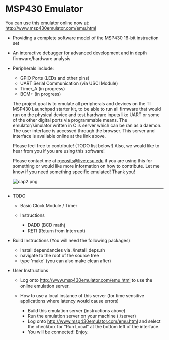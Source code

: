 MSP430 Emulator
===============

You can use this emulator online now at: http://www.msp430emulator.com/emu.html

- Providing a complete software model of the MSP430 16-bit instruction set
- An interactive debugger for advanced development and in depth firmware/hardware analysis
- Peripherals include:
  - GPIO Ports (LEDs and other pins)
  - UART Serial Communication (via USCI Module) 
  - Timer_A (in progress)
  - BCM+ (in progress)

  The project goal is to emulate all peripherals and devices on the TI MSP430 Launchpad starter kit, 
  to be able to run all firmware that would run on the physical device and test hardware inputs like UART or some of the other digital ports via programmable means. 
  The emulator/simulator written in C is server which can be ran as a daemon. The user interface is accessed through the browser. This server and interface is available online at the link above.
  
  Please feel free to contribute! (TODO list below!) Also, we would like to hear from you if you are using this software! 

  Please contact me at rgeosits@live.esu.edu if you are using this for something or would like more information on how to contribute. Let me know if you need something specific emulated!
  Thank you!
  
  ![cap2.png](http://www.msp430emulator.com/images/Interface.png)
  
  --------------------------------------------------------------------------------------------------------------

- TODO
  - Basic Clock Module / Timer
  
  - Instructions
    - DADD (BCD math)
    - RETI (Return from Interrupt)

- Build Instructions (You will need the following packages)
  - Install dependancies via ./install_deps.sh
  - navigate to the root of the source tree
  - type 'make' (you can also make clean after)

- User Instructions
  - Log onto http://www.msp430emulator.com/emu.html to use the online emulation server.

  - How to use a local instance of this server (for time sensitive applications where latency would cause errors)
    - Build this emulation server (instructions above)
    - Run the emulation server on your machine (./server)
    - Log onto http://www.msp430emulator.com/emu.html and select the checkbox for "Run Local" at the bottom left of the interface.
    - You will be connected! Enjoy.
